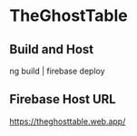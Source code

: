 # TheGhostTable

## Build and Host

ng build |
firebase deploy

## Firebase Host URL

https://theghosttable.web.app/

